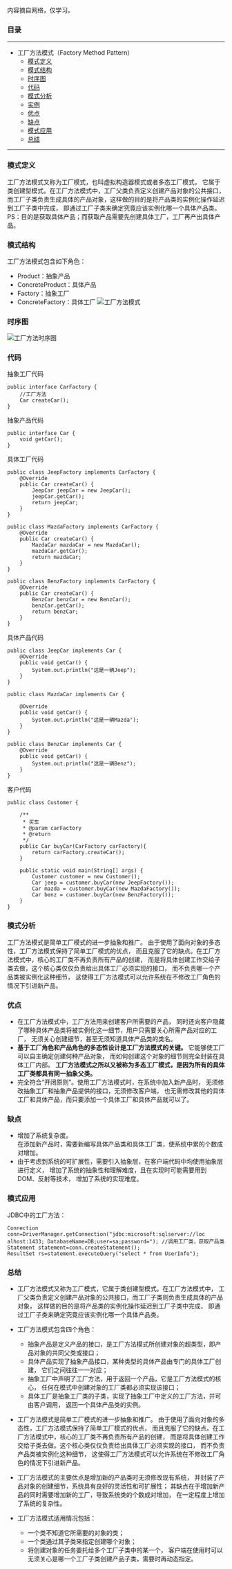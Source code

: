 内容摘自网络，仅学习。

### 目录

---
* 工厂方法模式（Factory Method Pattern）
    * <a href="#2">模式定义</a></br>
    * <a href="#3">模式结构</a></br>
    * <a href="#4">时序图</a></br>
    * <a href="#5">代码</a></br>
    * <a href="#6">模式分析</a></br>
    * <a href="#7">实例</a></br>
    * <a href="#8">优点</a></br>
    * <a href="#9">缺点</a></br>
    * <a href="#11">模式应用</a></br>
    * <a href="#13">总结</a></br>
---

### <a name="2">模式定义</a></br>
工厂方法模式又称为工厂模式，也叫虚拟构造器模式或者多态工厂模式，
它属于类创建型模式。在工厂方法模式中，工厂父类负责定义创建产品对象的公共接口，
而工厂子类负责生成具体的产品对象，这样做的目的是将产品类的实例化操作延迟到工厂子类中完成，
即通过工厂子类来确定究竟应该实例化哪一个具体产品类。</br>
PS：目的是获取具体产品；而获取产品需要先创建具体工厂，工厂再产出具体产品。
### <a name="3">模式结构</a></br>
工厂方法模式包含如下角色：</br>
* Product：抽象产品
* ConcreteProduct：具体产品
* Factory：抽象工厂
* ConcreteFactory：具体工厂
![工厂方法模式](img/工厂方法模式.jpg)
### <a name="4">时序图</a></br>
![工厂方法时序图](img/工厂方法模式时序图.jpg)
### <a name="5">代码</a></br>
抽象工厂代码
```
public interface CarFactory {
    //工厂方法
    Car createCar();
}
```
抽象产品代码
```
public interface Car {
    void getCar();
}
```
具体工厂代码
```
public class JeepFactory implements CarFactory {
    @Override
    public Car createCar() {
        JeepCar jeepCar = new JeepCar();
        jeepCar.getCar();
        return jeepCar;
    }
}

public class MazdaFactory implements CarFactory {
    @Override
    public Car createCar() {
        MazdaCar mazdaCar = new MazdaCar();
        mazdaCar.getCar();
        return mazdaCar;
    }
}

public class BenzFactory implements CarFactory {
    @Override
    public Car createCar() {
        BenzCar benzCar = new BenzCar();
        benzCar.getCar();
        return benzCar;
    }
}
```
具体产品代码
```
public class JeepCar implements Car {
    @Override
    public void getCar() {
        System.out.println("这是一辆Jeep");
    }
}

public class MazdaCar implements Car {

    @Override
    public void getCar() {
        System.out.println("这是一辆Mazda");
    }
}

public class BenzCar implements Car {
    @Override
    public void getCar() {
        System.out.println("这是一辆Benz");
    }
}
```
客户代码
```
public class Customer {

    /**
     * 买车
     * @param carFactory
     * @return
     */
    public Car buyCar(CarFactory carFactory){
        return carFactory.createCar();
    }

    public static void main(String[] args) {
        Customer customer = new Customer();
        Car jeep = customer.buyCar(new JeepFactory());
        Car mazda = customer.buyCar(new MazdaFactory());
        Car benz = customer.buyCar(new BenzFactory());
    }
}
```
### <a name="6">模式分析</a></br>
工厂方法模式是简单工厂模式的进一步抽象和推广。
由于使用了面向对象的多态性，工厂方法模式保持了简单工厂模式的优点，
而且克服了它的缺点。在工厂方法模式中，核心的工厂类不再负责所有产品的创建，
而是将具体创建工作交给子类去做，这个核心类仅仅负责给出具体工厂必须实现的接口，
而不负责哪一个产品类被实例化这种细节，
这使得工厂方法模式可以允许系统在不修改工厂角色的情况下引进新产品。
### <a name="8">优点</a></br>
* 在工厂方法模式中，工厂方法用来创建客户所需要的产品，
同时还向客户隐藏了哪种具体产品类将被实例化这一细节，用户只需要关心所需产品对应的工厂，
无须关心创建细节，甚至无须知道具体产品类的类名。
* **基于工厂角色和产品角色的多态性设计是工厂方法模式的关键。**
它能够使工厂可以自主确定创建何种产品对象，
而如何创建这个对象的细节则完全封装在具体工厂内部。
**工厂方法模式之所以又被称为多态工厂模式，是因为所有的具体工厂类都具有同一抽象父类。**
* 完全符合“开闭原则”。使用工厂方法模式时，在系统中加入新产品时，
无须修改抽象工厂和抽象产品提供的接口，无须修改客户端，
也无需修改其他的具体工厂和具体产品，而只要添加一个具体工厂和具体产品就可以了。
### <a name="9">缺点</a></br>
* 增加了系统复杂度。</br>
在添加新产品时，需要新编写具体产品类和具体工厂类，使系统中累的个数成对增加。
* 由于考虑到系统的可扩展性，需要引入抽象层，在客户端代码中均使用抽象层进行定义，
增加了系统的抽象性和理解难度，且在实现时可能需要用到DOM、反射等技术，
增加了系统的实现难度。
### <a name="11">模式应用</a></br>
JDBC中的工厂方法：
```
Connection conn=DriverManager.getConnection("jdbc:microsoft:sqlserver://loc
alhost:1433; DatabaseName=DB;user=sa;password="); //调用工厂类，获取产品类
Statement statement=conn.createStatement();
ResultSet rs=statement.executeQuery("select * from UserInfo");
```
### <a name="13">总结</a></br>
* 工厂方法模式又称为工厂模式，它属于类创建型模式。在工厂方法模式中，
工厂父类负责定义创建产品对象的公共接口，而工厂子类则负责生成具体的产品对象，
这样做的目的是将产品类的实例化操作延迟到工厂子类中完成，
即通过工厂子类来确定究竟应该实例化哪一个具体产品类。

* 工厂方法模式包含四个角色：
    * 抽象产品是定义产品的接口，是工厂方法模式所创建对象的超类型，即产品对象的共同父类或接口；
    * 具体产品实现了抽象产品接口，某种类型的具体产品由专门的具体工厂创建，
    它们之间往往一一对应；
    * 抽象工厂中声明了工厂方法，用于返回一个产品，它是工厂方法模式的核心，
    任何在模式中创建对象的工厂类都必须实现该接口；
    * 具体工厂是抽象工厂类的子类，实现了抽象工厂中定义的工厂方法，并可由客户调用，
    返回一个具体产品类的实例。
    
* 工厂方法模式是简单工厂模式的进一步抽象和推广。
由于使用了面向对象的多态性，工厂方法模式保持了简单工厂模式的优点，
而且克服了它的缺点。在工厂方法模式中，核心的工厂类不再负责所有产品的创建，
而是将具体创建工作交给子类去做。这个核心类仅仅负责给出具体工厂必须实现的接口，
而不负责产品类被实例化这种细节，
这使得工厂方法模式可以允许系统在不修改工厂角色的情况下引进新产品。

* 工厂方法模式的主要优点是增加新的产品类时无须修改现有系统，
并封装了产品对象的创建细节，系统具有良好的灵活性和可扩展性；
其缺点在于增加新产品的同时需要增加新的工厂，导致系统类的个数成对增加，
在一定程度上增加了系统的复杂性。

* 工厂方法模式适用情况包括：</br>
    * 一个类不知道它所需要的对象的类；
    * 一个类通过其子类来指定创建哪个对象；
    * 将创建对象的任务委托给多个工厂子类中的某一个，
客户端在使用时可以无须关心是哪一个工厂子类创建产品子类，需要时再动态指定。